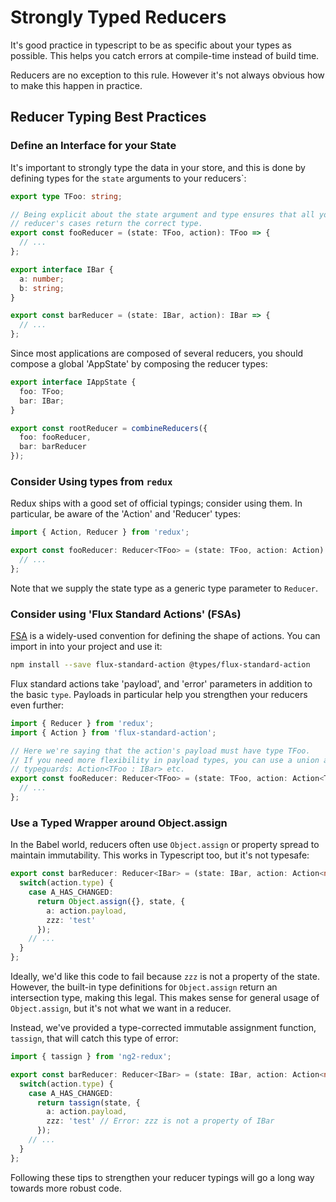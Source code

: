 # Strongly Typed Reducers

It's good practice in typescript to be as specific about your types as possible.
This helps you catch errors at compile-time instead of build time.

Reducers are no exception to this rule. However it's not always obvious how to
make this happen in practice.

## Reducer Typing Best Practices

### Define an Interface for your State

It's important to strongly type the data in your store, and this is done by
defining types for the `state` arguments to your reducers`:

```typescript
export type TFoo: string;

// Being explicit about the state argument and type ensures that all your
// reducer's cases return the correct type. 
export const fooReducer = (state: TFoo, action): TFoo => {
  // ...
};

export interface IBar {
  a: number;
  b: string;
}

export const barReducer = (state: IBar, action): IBar => {
  // ...
};
```

Since most applications are composed of several reducers, you should compose 
a global 'AppState' by composing the reducer types:

```typescript
export interface IAppState {
  foo: TFoo;
  bar: IBar;
}

export const rootReducer = combineReducers({
  foo: fooReducer,
  bar: barReducer
});
```

### Consider Using types from `redux`

Redux ships with a good set of official typings; consider using them. In
particular, be aware of the 'Action' and 'Reducer' types:

```typescript
import { Action, Reducer } from 'redux';

export const fooReducer: Reducer<TFoo> = (state: TFoo, action: Action): TFoo => {
  // ...
};
```

Note that we supply the state type as a generic type parameter to `Reducer`.

### Consider using 'Flux Standard Actions' (FSAs)

[FSA](https://github.com/acdlite/flux-standard-action/blob/master/src/index.js)
is a widely-used convention for defining the shape of actions. You can import
in into your project and use it:

```sh
npm install --save flux-standard-action @types/flux-standard-action
```

Flux standard actions take 'payload', and 'error' parameters in addition to the
basic `type`.  Payloads in particular help you strengthen your reducers even
further:

```typescript
import { Reducer } from 'redux';
import { Action } from 'flux-standard-action';

// Here we're saying that the action's payload must have type TFoo.
// If you need more flexibility in payload types, you can use a union and
// typeguards: Action<TFoo : IBar> etc.
export const fooReducer: Reducer<TFoo> = (state: TFoo, action: Action<TFoo>): TFoo => {
  // ...
};
```

### Use a Typed Wrapper around Object.assign

In the Babel world, reducers often use `Object.assign` or property spread to
maintain immutability. This works in Typescript too, but it's not typesafe:

```typescript
export const barReducer: Reducer<IBar> = (state: IBar, action: Action<number>): IBar => {
  switch(action.type) {
    case A_HAS_CHANGED:
      return Object.assign({}, state, {
        a: action.payload,
        zzz: 'test'
      });
    // ...
  }
};
```

Ideally, we'd like this code to fail because `zzz` is not a property of the state.
However, the built-in type definitions for `Object.assign` return an intersection
type, making this legal. This makes sense for general usage of `Object.assign`,
but it's not what we want in a reducer.

Instead, we've provided a type-corrected immutable assignment function, `tassign`,
that will catch this type of error:

```typescript
import { tassign } from 'ng2-redux';

export const barReducer: Reducer<IBar> = (state: IBar, action: Action<number>): IBar => {
  switch(action.type) {
    case A_HAS_CHANGED:
      return tassign(state, {
        a: action.payload,
        zzz: 'test' // Error: zzz is not a property of IBar
      });
    // ...
  }
};
```

Following these tips to strengthen your reducer typings will go a long way
towards more robust code.
